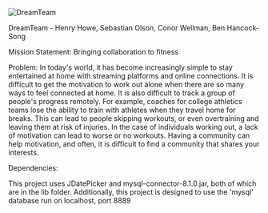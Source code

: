 ![DreamTeam](https://github.com/cp274-b4/dreamteam/assets/117794122/92ddb7a4-b50b-4adf-ae21-0f3359b1a1e4)

DreamTeam - Henry Howe, Sebastian Olson, Conor Wellman, Ben Hancock-Song

Mission Statement:
Bringing collaboration to fitness

Problem: In today's world, it has become increasingly simple to stay entertained at home with streaming platforms and online connections.  It is difficult to get the motivation to work out alone when there are so many ways to feel connected at home. It is also difficult to track a group of people's progress remotely. For example, coaches for college athletics teams lose the ability to train with athletes when they travel home for breaks. This can lead to people skipping workouts, or even overtraining and leaving them at risk of injuries. In the case of individuals working out, a lack of motivation can lead to worse or no workouts. Having a community can help motivation, and often, it is difficult to find a community that shares your interests. 

Dependencies:

This project uses JDatePicker and mysql-connector-8.1.0.jar, both of which are in the lib folder. Additionally, this project is designed to use the 'mysql' database run on localhost, port 8889

